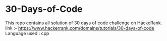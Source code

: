 # 30-Days-of-Code
This repo contains all solution of 30 days of code challenge on HackeRank.  link :-  https://www.hackerrank.com/domains/tutorials/30-days-of-code        Language used : cpp
